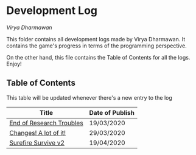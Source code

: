 # Development Log
*Virya Dharmawan*

This folder contains all development logs made by Virya Dharmawan. It contains the game's progress in terms of the programming perspective.

On the other hand, this file contains the Table of Contents for all the logs. Enjoy!

## Table of Contents
This table will be updated whenever there's a new entry to the log

Title | Date of Publish
------------ | -------------
[End of Research Troubles](log19032020.md) | 19/03/2020
[Changes! A lot of it!](log29032020.md) | 29/03/2020
[Surefire Survive v2](log19042020.md) | 19/04/2020